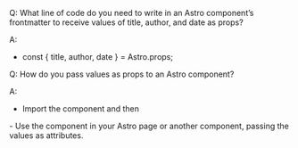 

Q:
What line of code do you need to write in an Astro component’s frontmatter to receive values of title, author, and date as props?

A:
- const { title, author, date } = Astro.props;


Q:
How do you pass values as props to an Astro component?

A:
 - Import the component and then 
 
<BlogPost title="My First Post" author="Dan" date="12 Aug 2022" />
 - Use the component in your Astro page or another component, passing the values as attributes.

 